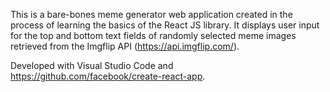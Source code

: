 This is a bare-bones meme generator web application created in the process of learning the basics of the React JS library. 
It displays user input for the top and bottom text fields of randomly selected meme images retrieved from the Imgflip API (https://api.imgflip.com/). 

Developed with Visual Studio Code and https://github.com/facebook/create-react-app.
